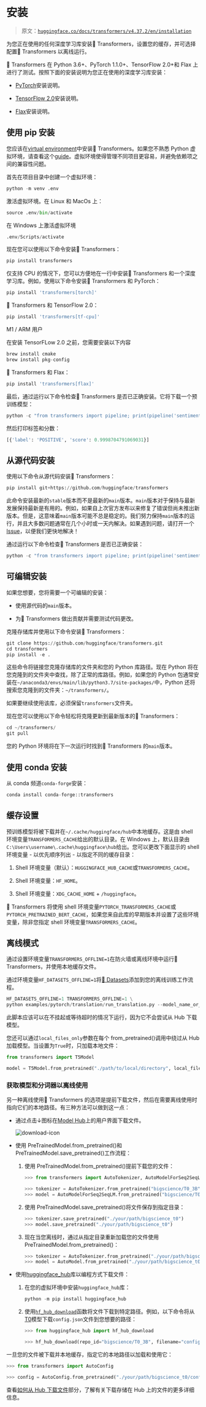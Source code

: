 # 安装

> 原文：[`huggingface.co/docs/transformers/v4.37.2/en/installation`](https://huggingface.co/docs/transformers/v4.37.2/en/installation)

为您正在使用的任何深度学习库安装🤗 Transformers，设置您的缓存，并可选择配置🤗 Transformers 以离线运行。

🤗 Transformers 在 Python 3.6+、PyTorch 1.1.0+、TensorFlow 2.0+和 Flax 上进行了测试。按照下面的安装说明为您正在使用的深度学习库安装：

+   [PyTorch](https://pytorch.org/get-started/locally/)安装说明。

+   [TensorFlow 2.0](https://www.tensorflow.org/install/pip)安装说明。

+   [Flax](https://flax.readthedocs.io/en/latest/)安装说明。

## 使用 pip 安装

您应该在[virtual environment](https://docs.python.org/3/library/venv.html)中安装🤗 Transformers。如果您不熟悉 Python 虚拟环境，请查看这个[guide](https://packaging.python.org/guides/installing-using-pip-and-virtual-environments/)。虚拟环境使得管理不同项目更容易，并避免依赖项之间的兼容性问题。

首先在项目目录中创建一个虚拟环境：

```py
python -m venv .env
```

激活虚拟环境。在 Linux 和 MacOs 上：

```py
source .env/bin/activate
```

在 Windows 上激活虚拟环境

```py
.env/Scripts/activate
```

现在您可以使用以下命令安装🤗 Transformers：

```py
pip install transformers
```

仅支持 CPU 的情况下，您可以方便地在一行中安装🤗 Transformers 和一个深度学习库。例如，使用以下命令安装🤗 Transformers 和 PyTorch：

```py
pip install 'transformers[torch]'
```

🤗 Transformers 和 TensorFlow 2.0：

```py
pip install 'transformers[tf-cpu]'
```

M1 / ARM 用户

在安装 TensorFLow 2.0 之前，您需要安装以下内容

```py
brew install cmake
brew install pkg-config
```

🤗 Transformers 和 Flax：

```py
pip install 'transformers[flax]'
```

最后，通过运行以下命令检查🤗 Transformers 是否已正确安装。它将下载一个预训练模型：

```py
python -c "from transformers import pipeline; print(pipeline('sentiment-analysis')('we love you'))"
```

然后打印标签和分数：

```py
[{'label': 'POSITIVE', 'score': 0.9998704791069031}]
```

## 从源代码安装

使用以下命令从源代码安装🤗 Transformers：

```py
pip install git+https://github.com/huggingface/transformers
```

此命令安装最新的`stable`版本而不是最新的`main`版本。`main`版本对于保持与最新发展保持最新是有用的。例如，如果自上次官方发布以来修复了错误但尚未推出新版本。但是，这意味着`main`版本可能不总是稳定的。我们努力保持`main`版本的运行，并且大多数问题通常在几个小时或一天内解决。如果遇到问题，请打开一个[Issue](https://github.com/huggingface/transformers/issues)，以便我们更快地解决！

通过运行以下命令检查🤗 Transformers 是否已正确安装：

```py
python -c "from transformers import pipeline; print(pipeline('sentiment-analysis')('I love you'))"
```

## 可编辑安装

如果您想要，您将需要一个可编辑的安装：

+   使用源代码的`main`版本。

+   为🤗 Transformers 做出贡献并需要测试代码更改。

克隆存储库并使用以下命令安装🤗 Transformers：

```py
git clone https://github.com/huggingface/transformers.git
cd transformers
pip install -e .
```

这些命令将链接您克隆存储库的文件夹和您的 Python 库路径。现在 Python 将在您克隆到的文件夹中查找，除了正常的库路径。例如，如果您的 Python 包通常安装在`~/anaconda3/envs/main/lib/python3.7/site-packages/`中，Python 还将搜索您克隆到的文件夹：`~/transformers/`。

如果要继续使用该库，必须保留`transformers`文件夹。

现在您可以使用以下命令轻松将克隆更新到最新版本的🤗 Transformers：

```py
cd ~/transformers/
git pull
```

您的 Python 环境将在下一次运行时找到🤗 Transformers 的`main`版本。

## 使用 conda 安装

从 conda 频道`conda-forge`安装：

```py
conda install conda-forge::transformers
```

## 缓存设置

预训练模型将被下载并在`~/.cache/huggingface/hub`中本地缓存。这是由 shell 环境变量`TRANSFORMERS_CACHE`给出的默认目录。在 Windows 上，默认目录由`C:\Users\username\.cache\huggingface\hub`给出。您可以更改下面显示的 shell 环境变量 - 以优先顺序列出 - 以指定不同的缓存目录：

1.  Shell 环境变量（默认）：`HUGGINGFACE_HUB_CACHE`或`TRANSFORMERS_CACHE`。

1.  Shell 环境变量：`HF_HOME`。

1.  Shell 环境变量：`XDG_CACHE_HOME` + `/huggingface`。

🤗 Transformers 将使用 shell 环境变量`PYTORCH_TRANSFORMERS_CACHE`或`PYTORCH_PRETRAINED_BERT_CACHE`，如果您来自此库的早期版本并设置了这些环境变量，除非您指定 shell 环境变量`TRANSFORMERS_CACHE`。

## 离线模式

通过设置环境变量`TRANSFORMERS_OFFLINE=1`在防火墙或离线环境中运行🤗 Transformers，并使用本地缓存文件。

通过环境变量`HF_DATASETS_OFFLINE=1`将[🤗 Datasets](https://huggingface.co/docs/datasets/)添加到您的离线训练工作流程。

```py
HF_DATASETS_OFFLINE=1 TRANSFORMERS_OFFLINE=1 \
python examples/pytorch/translation/run_translation.py --model_name_or_path t5-small --dataset_name wmt16 --dataset_config ro-en ...
```

此脚本应该可以在不挂起或等待超时的情况下运行，因为它不会尝试从 Hub 下载模型。

您还可以通过`local_files_only`参数在每个 from_pretrained()调用中绕过从 Hub 加载模型。当设置为`True`时，只加载本地文件：

```py
from transformers import T5Model

model = T5Model.from_pretrained("./path/to/local/directory", local_files_only=True)
```

### 获取模型和分词器以离线使用

另一种离线使用🤗 Transformers 的选项是提前下载文件，然后在需要离线使用时指向它们的本地路径。有三种方法可以做到这一点：

+   通过点击↓图标在[Model Hub](https://huggingface.co/models)上的用户界面下载文件。

    ![download-icon](img/454f62526609aa00b3e6e8a4acfbc9bc.png)

+   使用 PreTrainedModel.from_pretrained()和 PreTrainedModel.save_pretrained()工作流程：

    1.  使用 PreTrainedModel.from_pretrained()提前下载您的文件：

        ```py
        >>> from transformers import AutoTokenizer, AutoModelForSeq2SeqLM

        >>> tokenizer = AutoTokenizer.from_pretrained("bigscience/T0_3B")
        >>> model = AutoModelForSeq2SeqLM.from_pretrained("bigscience/T0_3B")
        ```

    1.  使用 PreTrainedModel.save_pretrained()将文件保存到指定目录：

        ```py
        >>> tokenizer.save_pretrained("./your/path/bigscience_t0")
        >>> model.save_pretrained("./your/path/bigscience_t0")
        ```

    1.  现在当您离线时，通过从指定目录重新加载您的文件使用 PreTrainedModel.from_pretrained()：

        ```py
        >>> tokenizer = AutoTokenizer.from_pretrained("./your/path/bigscience_t0")
        >>> model = AutoModel.from_pretrained("./your/path/bigscience_t0")
        ```

+   使用[huggingface_hub](https://github.com/huggingface/huggingface_hub/tree/main/src/huggingface_hub)库以编程方式下载文件：

    1.  在您的虚拟环境中安装`huggingface_hub`库：

        ```py
        python -m pip install huggingface_hub
        ```

    1.  使用[`hf_hub_download`](https://huggingface.co/docs/hub/adding-a-library#download-files-from-the-hub)函数将文件下载到特定路径。例如，以下命令将从[T0](https://huggingface.co/bigscience/T0_3B)模型下载`config.json`文件到您想要的路径：

        ```py
        >>> from huggingface_hub import hf_hub_download

        >>> hf_hub_download(repo_id="bigscience/T0_3B", filename="config.json", cache_dir="./your/path/bigscience_t0")
        ```

一旦您的文件被下载并本地缓存，指定它的本地路径以加载和使用它：

```py
>>> from transformers import AutoConfig

>>> config = AutoConfig.from_pretrained("./your/path/bigscience_t0/config.json")
```

查看[如何从 Hub 下载文件](https://huggingface.co/docs/hub/how-to-downstream)部分，了解有关下载存储在 Hub 上的文件的更多详细信息。
